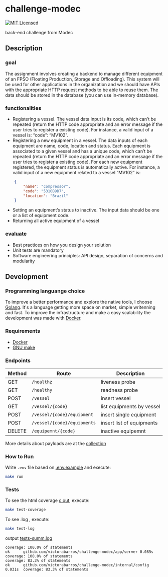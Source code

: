 # challenge-modec

[![MIT Licensed](https://img.shields.io/badge/license-MIT-blue.svg)](https://raw.githubusercontent.com/victorabarros/travel-routes-optimizer/master/LICENSE)

back-end challenge from Modec

## Description

### goal

The assignment involves creating a backend to manage different equipment of an FPSO (Floating Production, Storage and
Offloading). This system will be used for other applications in the organization and we should have APIs with the appropriate
HTTP request methods to be able to reuse them. The data should be stored in the database (you can use in-memory database).

### functionalities

- Registering a vessel. The vessel data input is its code, which can’t be repeated (return the HTTP code appropriate and an error message if the user tries to register a existing code). For instance, a valid input of a vessel is: “code”: “MV102”.
- Registering a new equipment in a vessel. The data inputs of each equipment are name, code, location and status. Each equipment is associated to a given vessel and has a unique code, which can’t be repeated (return the HTTP code appropriate and an error message if the user tries to register a existing code). For each new equipment registered, the equipment status is automatically active. For instance, a valid input of a new equipment related to a vessel “MV102” is:

```json
    {
        "name": "compressor",
        "code": "5310B9D7",
        "location": "Brazil"
    }
```

- Setting an equipment’s status to inactive. The input data should be one or a list of equipment code.
- Returning all active equipment of a vessel

### evaluate

- Best practices on how you design your solution
- Unit tests are mandatory
- Software engineering principles: API design, separation of concerns and modularity

## Development

### Programming languange choice

To improve a better performance and explore the native tools, I choose [Golang](https://golang.org/). It's a language getting more space on market, simple writenning and fast.
To improve the infrastructure and make a easy scalability the development was made with [Docker](https://docs.docker.com/).

### Requirements

- [Docker](https://docs.docker.com/)
- [GNU make](https://www.gnu.org/software/make/)

### Endpoints

| Method |           Route            |         Description       |
|--------|----------------------------|---------------------------|
| GET    | `/healthz`                 | liveness probe            |
| GET    | `/healthy`                 | readness probe            |
| POST   | `/vessel`                  | insert vessel             |
| GET    | `/vessel/{code}`           | list equipments by vessel |
| POST   | `/vessel/{code}/equipment` | insert single equipment   |
| POST   | `/vessel/{code}/equipments`| insert list of equipments |
| DELETE | `/equipemnt/{code}`        | inactive equipemnt        |

More details about payloads are at the [collection](./dev/Challenge-Modec.postman_collection.json)

### How to Run

Write `.env` file based on [.env.example](.env.example) and execute:

```sh
make run
```

### Tests

To see the html coverage [c.out](./dev/c.out), execute:

```sh
make test-coverage
```

To see .log , execute:

```sh
make test-log
```

output [tests-summ.log](./dev/tests-summ.log)

```log
coverage: 100.0% of statements
ok  	github.com/victorabarros/challenge-modec/app/server	0.085s	coverage: 100.0% of statements
coverage: 83.3% of statements
ok  	github.com/victorabarros/challenge-modec/internal/config	0.031s	coverage: 83.3% of statements
```
